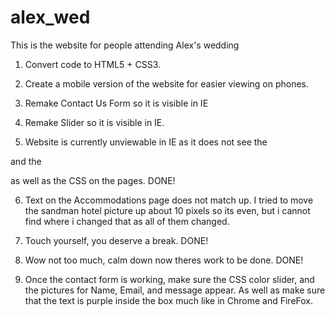 alex_wed
========

This is the website for people attending Alex's wedding

1. Convert code to HTML5 + CSS3.

2. Create a mobile version of the website for easier viewing on phones.

3. Remake Contact Us Form so it is visible in IE

4. Remake Slider so it is visible in IE.

5. Website is currently unviewable in IE as it does not see the 
<!--#include virtual="/tavanowedding/header.shtml"--> and the <!--#include virtual="/tavanowedding/footer.shtml"-->
as well as the CSS on the pages. DONE!

6. Text on the Accommodations page does not match up. I tried to move the sandman hotel picture up about 10 pixels 
so its even, but i cannot find where i changed that as all of them changed.

7. Touch yourself, you deserve a break. DONE!

8. Wow not too much, calm down now theres work to be done. DONE!

9. Once the contact form is working, make sure the CSS color slider, and the 
pictures for Name, Email, and message appear. As well as make sure that the text is purple inside the box much like in Chrome and FireFox.